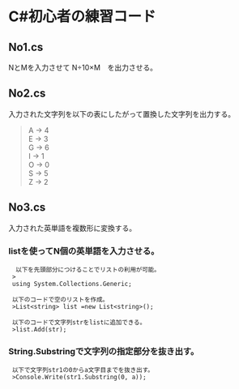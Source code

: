 
# C#初心者の練習コード


## No1.cs  
  NとMを入力させて N÷10×M　を出力させる。  
  
  
## No2.cs  
  入力された文字列を以下の表にしたがって置換した文字列を出力する。  
  >    A → 4  
      E → 3  
      G → 6  
      I → 1  
      O → 0  
      S → 5  
      Z → 2  
  
  
## No3.cs  
  入力された英単語を複数形に変換する。  
    
  ### listを使ってN個の英単語を入力させる。  
      以下を先頭部分につけることでリストの利用が可能。  
     >
     using System.Collections.Generic;  
     
     以下のコードで空のリストを作成。  
     >List<string> list =new List<string>();  
     
     以下のコードで文字列strをlistに追加できる。  
     >list.Add(str);  
  
  ### String.Substringで文字列の指定部分を抜き出す。
     以下で文字列str1の0からa文字目までを抜き出す。　　
     >Console.Write(str1.Substring(0, a));   
